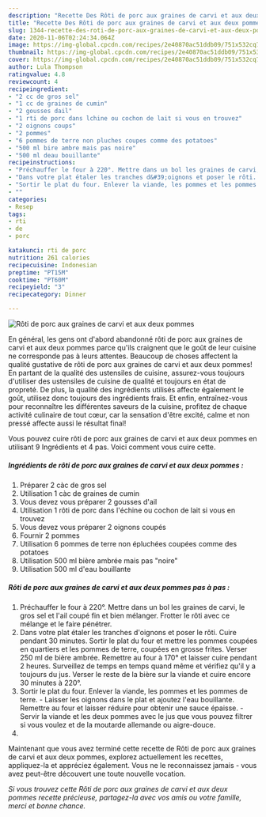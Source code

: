 ```yaml
---
description: "Recette Des Rôti de porc aux graines de carvi et aux deux pommes"
title: "Recette Des Rôti de porc aux graines de carvi et aux deux pommes"
slug: 1344-recette-des-roti-de-porc-aux-graines-de-carvi-et-aux-deux-pommes
date: 2020-11-06T02:24:34.064Z
image: https://img-global.cpcdn.com/recipes/2e40870ac51ddb09/751x532cq70/roti-de-porc-aux-graines-de-carvi-et-aux-deux-pommes-photo-principale-de-la-recette.jpg
thumbnail: https://img-global.cpcdn.com/recipes/2e40870ac51ddb09/751x532cq70/roti-de-porc-aux-graines-de-carvi-et-aux-deux-pommes-photo-principale-de-la-recette.jpg
cover: https://img-global.cpcdn.com/recipes/2e40870ac51ddb09/751x532cq70/roti-de-porc-aux-graines-de-carvi-et-aux-deux-pommes-photo-principale-de-la-recette.jpg
author: Lula Thompson
ratingvalue: 4.8
reviewcount: 4
recipeingredient:
- "2 cc de gros sel"
- "1 cc de graines de cumin"
- "2 gousses dail"
- "1 rti de porc dans lchine ou cochon de lait si vous en trouvez"
- "2 oignons coups"
- "2 pommes"
- "6 pommes de terre non pluches coupes comme des potatoes"
- "500 ml bire ambre mais pas noire"
- "500 ml deau bouillante"
recipeinstructions:
- "Préchauffer le four à 220°. Mettre dans un bol les graines de carvi, le gros sel et l&#39;ail coupé fin et bien mélanger. Frotter le rôti avec ce mélange et le faire pénétrer."
- "Dans votre plat étaler les tranches d&#39;oignons et poser le rôti. Cuire pendant 30 minutes. Sortir le plat du four et mettre les pommes coupées en quartiers et les pommes de terre, coupées en grosse frites. Verser 250 ml de bière ambrée. Remettre au four à 170° et laisser cuire pendant 2 heures. Surveillez de temps en temps quand même et vérifiez qu&#39;il y a toujours du jus. Verser le reste de la bière sur la viande et cuire encore 30 minutes à 220°."
- "Sortir le plat du four. Enlever la viande, les pommes et les pommes de terre.  Laisser les oignons dans le plat et ajoutez l&#39;eau bouillante. Remettre au four et laisser réduire pour obtenir une sauce épaisse.  Servir la viande et les deux pommes avec le jus que vous pouvez filtrer si vous voulez et de la moutarde allemande ou aigre-douce."
- ""
categories:
- Resep
tags:
- rti
- de
- porc

katakunci: rti de porc 
nutrition: 261 calories
recipecuisine: Indonesian
preptime: "PT15M"
cooktime: "PT60M"
recipeyield: "3"
recipecategory: Dinner

---
```



![Rôti de porc aux graines de carvi et aux deux pommes](https://img-global.cpcdn.com/recipes/2e40870ac51ddb09/751x532cq70/roti-de-porc-aux-graines-de-carvi-et-aux-deux-pommes-photo-principale-de-la-recette.jpg)

En général, les gens ont d'abord abandonné rôti de porc aux graines de carvi et aux deux pommes parce qu'ils craignent que le goût de leur cuisine ne corresponde pas à leurs attentes. Beaucoup de choses affectent la qualité gustative de rôti de porc aux graines de carvi et aux deux pommes! En partant de la qualité des ustensiles de cuisine, assurez-vous toujours d'utiliser des ustensiles de cuisine de qualité et toujours en état de propreté. De plus, la qualité des ingrédients utilisés affecte également le goût, utilisez donc toujours des ingrédients frais. Et enfin, entraînez-vous pour reconnaître les différentes saveurs de la cuisine, profitez de chaque activité culinaire de tout cœur, car la sensation d'être excité, calme et non pressé affecte aussi le résultat final!

<!--inarticleads1-->

Vous pouvez cuire rôti de porc aux graines de carvi et aux deux pommes en utilisant 9 Ingrédients et 4 pas. Voici comment vous cuire cette.

##### Ingrédients de rôti de porc aux graines de carvi et aux deux pommes :

1. Préparer 2 càc de gros sel
1. Utilisation 1 càc de graines de cumin
1. Vous devez vous préparer 2 gousses d&#39;ail
1. Utilisation 1 rôti de porc dans l&#39;échine ou cochon de lait si vous en trouvez
1. Vous devez vous préparer 2 oignons coupés
1. Fournir 2 pommes
1. Utilisation 6 pommes de terre non épluchées coupées comme des potatoes
1. Utilisation 500 ml bière ambrée mais pas &#34;noire&#34;
1. Utilisation 500 ml d&#39;eau bouillante




<!--inarticleads2-->

##### Rôti de porc aux graines de carvi et aux deux pommes pas à pas :

1. Préchauffer le four à 220°. Mettre dans un bol les graines de carvi, le gros sel et l&#39;ail coupé fin et bien mélanger. Frotter le rôti avec ce mélange et le faire pénétrer.
1. Dans votre plat étaler les tranches d&#39;oignons et poser le rôti. Cuire pendant 30 minutes. Sortir le plat du four et mettre les pommes coupées en quartiers et les pommes de terre, coupées en grosse frites. Verser 250 ml de bière ambrée. Remettre au four à 170° et laisser cuire pendant 2 heures. Surveillez de temps en temps quand même et vérifiez qu&#39;il y a toujours du jus. Verser le reste de la bière sur la viande et cuire encore 30 minutes à 220°.
1. Sortir le plat du four. Enlever la viande, les pommes et les pommes de terre.  - Laisser les oignons dans le plat et ajoutez l&#39;eau bouillante. Remettre au four et laisser réduire pour obtenir une sauce épaisse.  - Servir la viande et les deux pommes avec le jus que vous pouvez filtrer si vous voulez et de la moutarde allemande ou aigre-douce.
1. 




<!--inarticleads1-->

<p>
Maintenant que vous avez terminé cette recette de Rôti de porc aux graines de carvi et aux deux pommes, explorez actuellement les recettes, appliquez-la et appréciez également. Vous ne le reconnaissez jamais - vous avez peut-être découvert une toute nouvelle vocation.
</p>

<p>
<i>Si vous trouvez cette Rôti de porc aux graines de carvi et aux deux pommes recette précieuse, partagez-la avec vos amis ou votre famille, merci et bonne chance.</i>
</p>
